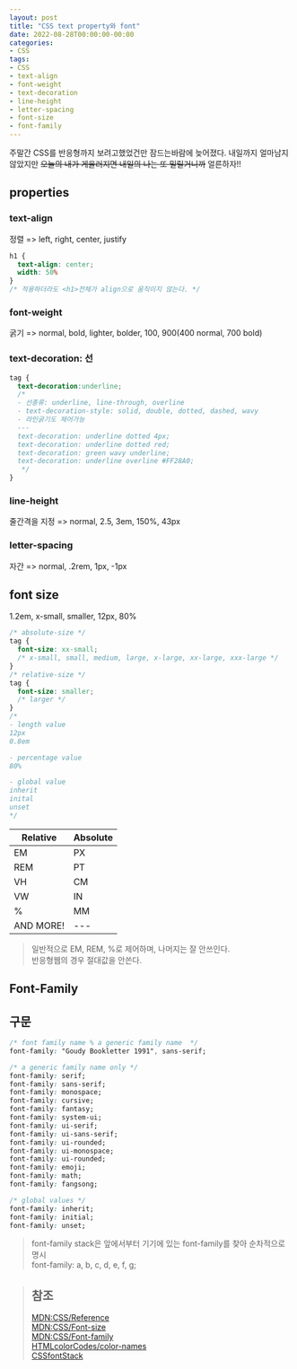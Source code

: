 ```yaml
---
layout: post
title: "CSS text property와 font"
date: 2022-08-28T00:00:00-00:00
categories:
- CSS
tags:
- CSS
- text-align
- font-weight
- text-decoration
- line-height
- letter-spacing
- font-size
- font-family
---
```

주말간 CSS를 반응형까지 보려고했었건만 잠드는바람에 늦어졌다. 내일까지 얼마남지않았지만 ~~오늘의 내가 게을러지면 내일의 나는 또 밀릴거니까~~ 얼른하자!!

## properties

### text-align
정렬 => left, right, center, justify

```css
h1 {
  text-align: center;
  width: 50%
}
/* 적용하더라도 <h1>전체가 align으로 움직이지 않는다. */
```

### font-weight
굵기 => normal, bold, lighter, bolder, 100, 900(400 normal, 700 bold)

### text-decoration: 선

```css
tag {
  text-decoration:underline;
  /* 
  - 선종류: underline, line-through, overline
  - text-decoration-style: solid, double, dotted, dashed, wavy
  - 라인굵기도 제어가능
  ---
  text-decoration: underline dotted 4px;
  text-decoration: underline dotted red;
  text-decoration: green wavy underline;
  text-decoration: underline overline #FF28A0;
   */
}
```

### line-height
줄간격을 지정 => normal, 2.5, 3em, 150%, 43px

### letter-spacing
자간 => normal, .2rem, 1px, -1px

## font size

1.2em, x-small, smaller, 12px, 80%

```css
/* absolute-size */
tag {
  font-size: xx-small;
  /* x-small, small, medium, large, x-large, xx-large, xxx-large */
}
/* relative-size */
tag {
  font-size: smaller;
  /* larger */
}
/* 
- length value
12px
0.8em

- percentage value
80%

- global value
inherit
inital
unset
*/
```

| Relative | Absolute | 
|---|---|
| EM | PX |
| REM | PT |
| VH | CM |
| VW | IN |
| % | MM |
| AND MORE! |---|

> 일반적으로 EM, REM, %로 제어하며, 나머지는 잘 안쓰인다.   
> 반응형웹의 경우 절대값을 안쓴다.

## Font-Family

## 구문
```css
/* font family name % a generic family name  */
font-family: "Goudy Bookletter 1991", sans-serif;

/* a generic family name only */
font-family: serif;
font-family: sans-serif;
font-family: monospace;
font-family: cursive;
font-family: fantasy;
font-family: system-ui;
font-family: ui-serif;
font-family: ui-sans-serif;
font-family: ui-rounded;
font-family: ui-monospace;
font-family: ui-rounded;
font-family: emoji;
font-family: math;
font-family: fangsong;

/* global values */
font-family: inherit;
font-family: initial;
font-family: unset;
```

> font-family stack은 앞에서부터 기기에 있는 font-family를 찾아 순차적으로 명시   
> font-family: a, b, c, d, e, f, g;

> ## 참조
> [MDN:CSS/Reference](https://developer.mozilla.org/ko/docs/Web/CSS/Reference)  
> [MDN:CSS/Font-size](https://developer.mozilla.org/ko/docs/Web/CSS/font-size)   
> [MDN:CSS/Font-family](https://developer.mozilla.org/ko/docs/Web/CSS/font-family)   
> [HTMLcolorCodes/color-names](https://htmlcolorcodes.com/color-names/)   
> [CSSfontStack](https://cssfontstack.com)